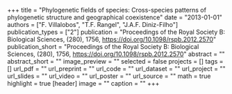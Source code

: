 +++
title = "Phylogenetic fields of species: Cross-species patterns of phylogenetic structure and geographical coexistence"
date = "2013-01-01"
authors = ["F. Villalobos", "T.F. Rangel", "J.A.F. Diniz-Filho"]
publication_types = ["2"]
publication = "Proceedings of the Royal Society B: Biological Sciences, (280), 1756, https://doi.org/10.1098/rspb.2012.2570"
publication_short = "Proceedings of the Royal Society B: Biological Sciences, (280), 1756, https://doi.org/10.1098/rspb.2012.2570"
abstract = ""
abstract_short = ""
image_preview = ""
selected = false
projects = []
tags = []
url_pdf = ""
url_preprint = ""
url_code = ""
url_dataset = ""
url_project = ""
url_slides = ""
url_video = ""
url_poster = ""
url_source = ""
math = true
highlight = true
[header]
image = ""
caption = ""
+++
